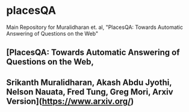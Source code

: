 # placesQA
Main Repository for Muralidharan et. al, "PlacesQA: Towards Automatic Answering of Questions on the Web"

## [PlacesQA: Towards Automatic Answering of Questions on the Web, 
## Srikanth Muralidharan, Akash Abdu Jyothi, Nelson Nauata, Fred Tung, Greg Mori, Arxiv Version](https://www.arxiv.org/)
